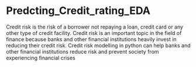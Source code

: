 # Predcting_Credit_rating_EDA
Credit risk is the risk of a borrower not repaying a loan, credit card or any other type of credit facility. Credit risk is an important topic in the field of finance because banks and other financial institutions heavily invest in reducing their credit risk. Credit risk modelling in python can help banks and other financial institutions reduce risk and prevent society from experiencing financial crises 
